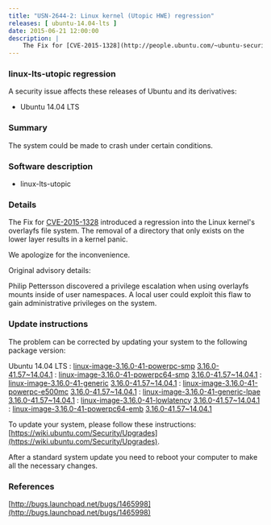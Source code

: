 ```yaml
---
title: "USN-2644-2: Linux kernel (Utopic HWE) regression"
releases: [ ubuntu-14.04-lts ]
date: 2015-06-21 12:00:00
description: |
    The Fix for [CVE-2015-1328](http://people.ubuntu.com/~ubuntu-security/cve/CVE-2015-1328) introduced a regression into the Linux kernel&#39;s overlayfs file system. The removal of a directory that only exists on the lower layer results in a kernel panic.
--- 
```

 
### linux-lts-utopic regression

A security issue affects these releases of Ubuntu and its derivatives:

* Ubuntu 14.04 LTS

### Summary

The system could be made to crash under certain conditions. 

### Software description

* linux-lts-utopic 

### Details

The Fix for [CVE-2015-1328](http://people.ubuntu.com/~ubuntu-security/cve/CVE-2015-1328) introduced a regression into the Linux kernel&#39;s overlayfs file system. The removal of a directory that only exists on the lower layer results in a kernel panic.

We apologize for the inconvenience.

Original advisory details:

 Philip Pettersson discovered a privilege escalation when using overlayfs mounts inside of user namespaces. A local user could exploit this flaw to gain administrative privileges on the system. 

### Update instructions

The problem can be corrected by updating your system to the following package version:

Ubuntu 14.04 LTS
 : [linux-image-3.16.0-41-powerpc-smp](https://launchpad.net/ubuntu/+source/linux-lts-utopic) <span> [3.16.0-41.57~14.04.1](https://launchpad.net/ubuntu/+source/linux-lts-utopic/3.16.0-41.57~14.04.1) </span> 
 : [linux-image-3.16.0-41-powerpc64-smp](https://launchpad.net/ubuntu/+source/linux-lts-utopic) <span> [3.16.0-41.57~14.04.1](https://launchpad.net/ubuntu/+source/linux-lts-utopic/3.16.0-41.57~14.04.1) </span> 
 : [linux-image-3.16.0-41-generic](https://launchpad.net/ubuntu/+source/linux-lts-utopic) <span> [3.16.0-41.57~14.04.1](https://launchpad.net/ubuntu/+source/linux-lts-utopic/3.16.0-41.57~14.04.1) </span> 
 : [linux-image-3.16.0-41-powerpc-e500mc](https://launchpad.net/ubuntu/+source/linux-lts-utopic) <span> [3.16.0-41.57~14.04.1](https://launchpad.net/ubuntu/+source/linux-lts-utopic/3.16.0-41.57~14.04.1) </span> 
 : [linux-image-3.16.0-41-generic-lpae](https://launchpad.net/ubuntu/+source/linux-lts-utopic) <span> [3.16.0-41.57~14.04.1](https://launchpad.net/ubuntu/+source/linux-lts-utopic/3.16.0-41.57~14.04.1) </span> 
 : [linux-image-3.16.0-41-lowlatency](https://launchpad.net/ubuntu/+source/linux-lts-utopic) <span> [3.16.0-41.57~14.04.1](https://launchpad.net/ubuntu/+source/linux-lts-utopic/3.16.0-41.57~14.04.1) </span> 
 : [linux-image-3.16.0-41-powerpc64-emb](https://launchpad.net/ubuntu/+source/linux-lts-utopic) <span> [3.16.0-41.57~14.04.1](https://launchpad.net/ubuntu/+source/linux-lts-utopic/3.16.0-41.57~14.04.1) </span> 

To update your system, please follow these instructions: [https://wiki.ubuntu.com/Security/Upgrades](https://wiki.ubuntu.com/Security/Upgrades).

After a standard system update you need to reboot your computer to make all the necessary changes. 

### References

 [http://bugs.launchpad.net/bugs/1465998](http://bugs.launchpad.net/bugs/1465998)
 
